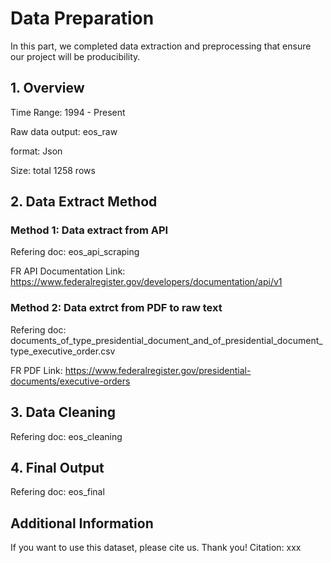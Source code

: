 # Data Preparation
In this part, we completed data extraction and preprocessing that ensure our project will be producibility.

## 1. Overview
Time Range: 1994 - Present

Raw data output: eos_raw

format: Json

Size: total 1258 rows
## 2. Data Extract Method
### Method 1: Data extract from API
Refering doc: eos_api_scraping

FR API Documentation Link: https://www.federalregister.gov/developers/documentation/api/v1
### Method 2: Data extrct from PDF to raw text
Refering doc: documents_of_type_presidential_document_and_of_presidential_document_type_executive_order.csv

FR PDF Link: https://www.federalregister.gov/presidential-documents/executive-orders
## 3. Data Cleaning
Refering doc: eos_cleaning
## 4. Final Output
Refering doc: eos_final

## Additional Information
If you want to use this dataset, please cite us. Thank you!
Citation: xxx
